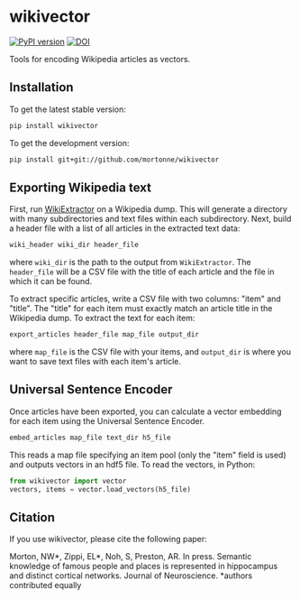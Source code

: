 # wikivector

[![PyPI version](https://badge.fury.io/py/wikivector.svg)](https://badge.fury.io/py/wikivector)
[![DOI](https://zenodo.org/badge/DOI/10.5281/zenodo.4453878.svg)](https://doi.org/10.5281/zenodo.4453878)

Tools for encoding Wikipedia articles as vectors.

## Installation

To get the latest stable version:

```bash
pip install wikivector
```

To get the development version:

```bash
pip install git+git://github.com/mortonne/wikivector
```

## Exporting Wikipedia text

First, run [WikiExtractor](https://github.com/attardi/wikiextractor)
on a Wikipedia dump. This will generate a directory with many 
subdirectories and text files within each subdirectory. Next, build 
a header file with a list of all articles in the extracted text data:

```bash
wiki_header wiki_dir header_file
```

where `wiki_dir` is the path to the output from `WikiExtractor`. 
The `header_file` will be a CSV file with the title of each article
and the file in which it can be found.

To extract specific articles, write a CSV file with two columns: "item"
and "title". The "title" for each item must exactly match an article
title in the Wikipedia dump. To extract the text for each item:

```bash
export_articles header_file map_file output_dir
```

where `map_file` is the CSV file with your items, and `output_dir` is
where you want to save text files with each item's article.

## Universal Sentence Encoder

Once articles have been exported, you can calculate a vector embedding
for each item using the Universal Sentence Encoder.

```bash
embed_articles map_file text_dir h5_file
```

This reads a map file specifying an item pool (only the "item" field is 
used) and outputs vectors in an hdf5 file. To read the vectors, in 
Python:

```python
from wikivector import vector
vectors, items = vector.load_vectors(h5_file)
```

## Citation

If you use wikivector, please cite the following paper:

Morton, NW*, Zippi, EL*, Noh, S, Preston, AR. In press.
Semantic knowledge of famous people and places is represented in hippocampus and distinct cortical networks.
Journal of Neuroscience. *authors contributed equally
